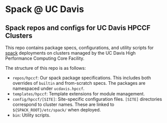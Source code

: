 # Spack @ UC Davis
## Spack repos and configs for UC Davis HPCCF Clusters

This repo contains package specs, configurations, and utility scripts for
[spack](https://spack.readthedocs.io/en/latest/index.html) deployments on
clusters managed by the UC Davis High Performance Computing Core Facility.

The structure of this repo is as follows:
- `repos/hpccf`: Our spack package specifications. This includes both overrides
of `builtin` and from-scratch specs. The packages are namespaced under `ucdavis.hpccf`.
- `templates/hpccf`: Template extensions for module management.
- `config/hpccf/[SITE]`: Site-specific configuration files. `[SITE]` directories
correspond to cluster names. These are linked to `${SPACK_ROOT}/etc/spack/` when deployed.
- `bin`: Utility scripts.
